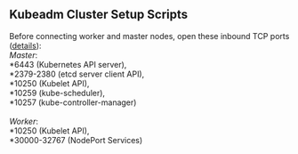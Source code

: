 ## Kubeadm Cluster Setup Scripts

Before connecting worker and master nodes, open these inbound TCP ports ([details](https://kubernetes.io/docs/reference/networking/ports-and-protocols/)):
<br />*Master*: 
<br />*6443 (Kubernetes API server), 
<br />*2379-2380 (etcd server client API), 
<br />*10250 (Kubelet API), 
<br />*10259 (kube-scheduler), 
<br />*10257 (kube-controller-manager)
<br />
<br />*Worker*: 
<br />*10250 (Kubelet API),
<br />*30000-32767	(NodePort Services)
